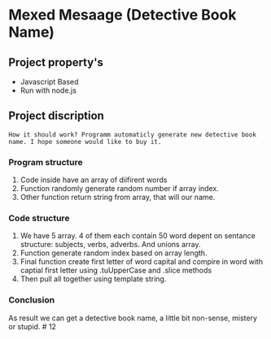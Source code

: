 # Mexed Mesaage (Detective Book Name)

## Project property's

+ Javascript Based
+ Run with node.js

## Project discription 

    How it should work? Programm automaticly generate new detective book name. I hope someone would like to buy it. 


### Program structure


1. Code inside have an array of diifirent words 
2. Function randomly generate random number if array index. 
3. Other function return string from array, that will our name.  

### Code structure

1. We have 5 array. 4 of them each contain 50 word depent on sentance structure: subjects, verbs, adverbs. And unions array.
2. Function generate random index based on array length. 
3. Final function create first letter of word capital and compire in word with captial first letter using .tuUpperCase and .slice methods
4. Then pull all together using template string. 

### Conclusion

As result we can get a detective book name, a little bit non-sense, mistery or stupid. # 12
